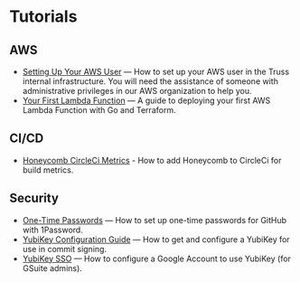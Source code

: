 # Tutorials

## AWS

- [Setting Up Your AWS User](https://github.com/trussworks/legendary-waddle/blob/master/docs/how-to/setup-new-user.md) — How to set up your AWS user in the Truss internal infrastructure. You will need the assistance of someone with administrative privileges in our AWS organization to help you.
- [Your First Lambda Function](./your_first_lambda_function.md) — A guide to deploying your first AWS Lambda Function with Go and Terraform.

## CI/CD

- [Honeycomb CircleCi Metrics](./circle-ci-honeycomb-integrations.md) - How to add Honeycomb to CircleCi for build metrics.

## Security

- [One-Time Passwords](./one-time-passwords.md) — How to set up one-time passwords for GitHub with 1Password.
- [YubiKey Configuration Guide](./yubikey-configuration.mdx) — How to get and configure a YubiKey for use in commit signing.
- [YubiKey SSO](./yubikey-sso.md) — How to configure a Google Account to use YubiKey (for GSuite admins).
